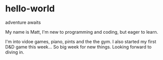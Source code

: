 # hello-world
adventure awaits

My name is Matt, I'm new to programming and coding, but eager to learn.

I'm into vidoe games, piano, pints and the the gym. I also started my first D&D game this week... So big week for new things. Looking forward to diving in.
